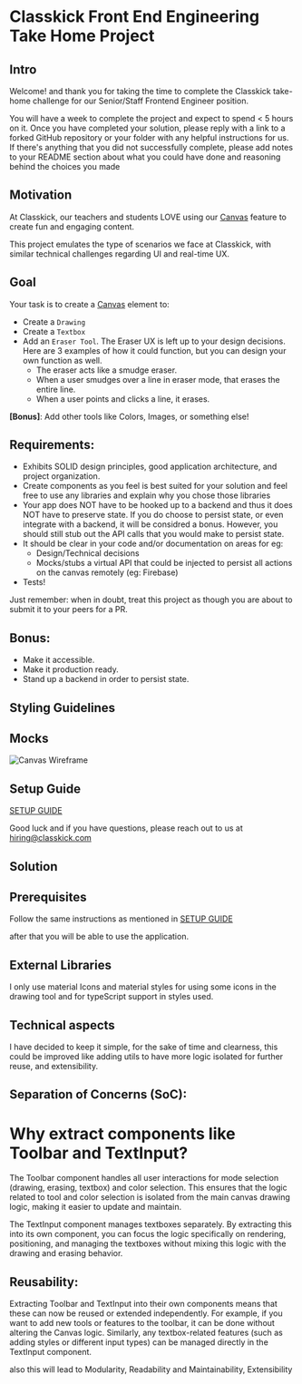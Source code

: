 # Classkick Front End Engineering Take Home Project

## Intro

Welcome! and thank you for taking the time to complete the Classkick take-home challenge for our Senior/Staff Frontend Engineer position.

You will have a week to complete the project and expect to spend < 5 hours on it. Once you have completed your solution, please reply with a link to a forked GitHub repository or your folder with any helpful instructions for us.
If there's anything that you did not successfully complete, please add notes to your README section about what you could have done and reasoning behind the choices you made

## Motivation

At Classkick, our teachers and students LOVE using our [Canvas](https://developer.mozilla.org/en-US/docs/Web/API/Canvas_API/Tutorial) feature to create fun and engaging content.

This project emulates the type of scenarios we face at Classkick, with similar technical challenges regarding UI and real-time UX.

## Goal

Your task is to create a [Canvas](https://developer.mozilla.org/en-US/docs/Web/API/Canvas_API/Tutorial) element to:

- Create a `Drawing`
- Create a `Textbox`
- Add an `Eraser Tool`. The Eraser UX is left up to your design decisions. Here are 3 examples of how it could function, but you can design your own function as well.
  - The eraser acts like a smudge eraser.
  - When a user smudges over a line in eraser mode, that erases the entire line.
  - When a user points and clicks a line, it erases.

**[Bonus]**: Add other tools like Colors, Images, or something else!

## Requirements:

- Exhibits SOLID design principles, good application architecture, and project organization.
- Create components as you feel is best suited for your solution and feel free to use any libraries and explain why you chose those libraries
- Your app does NOT have to be hooked up to a backend and thus it does NOT have to preserve state. If you do choose to persist state, or even integrate with a backend, it will be considred a bonus. However, you should still stub out the API calls that you would make to persist state.
- It should be clear in your code and/or documentation on areas for eg:
  - Design/Technical decisions
  - Mocks/stubs a virtual API that could be injected to persist all actions on the canvas remotely (eg: Firebase)
- Tests!

Just remember: when in doubt, treat this project as though you are about to submit it to your peers for a PR.

## Bonus:

- Make it accessible.
- Make it production ready.
- Stand up a backend in order to persist state.

## Styling Guidelines

## Mocks

![Canvas Wireframe](public/classkick-take-home.png)

## Setup Guide

[SETUP GUIDE](SETUP.md)

Good luck and if you have questions, please reach out to us at hiring@classkick.com

## Solution

## Prerequisites

Follow the same instructions as mentioned in [SETUP GUIDE](SETUP.md)

after that you will be able to use the application.

## External Libraries

I only use material Icons and material styles for using some icons in the drawing tool and for typeScript support in styles used.

## Technical aspects

I have decided to keep it simple, for the sake of time and clearness, this could be improved like adding utils to have more logic isolated for further reuse, and extensibility.

## Separation of Concerns (SoC):

# Why extract components like Toolbar and TextInput?

The Toolbar component handles all user interactions for mode selection (drawing, erasing, textbox) and color selection. This ensures that the logic related to tool and color selection is isolated from the main canvas drawing logic, making it easier to update and maintain.

The TextInput component manages textboxes separately. By extracting this into its own component, you can focus the logic specifically on rendering, positioning, and managing the textboxes without mixing this logic with the drawing and erasing behavior.

## Reusability:

Extracting Toolbar and TextInput into their own components means that these can now be reused or extended independently. For example, if you want to add new tools or features to the toolbar, it can be done without altering the Canvas logic. Similarly, any textbox-related features (such as adding styles or different input types) can be managed directly in the TextInput component.

also this will lead to Modularity, Readability and Maintainability, Extensibility

